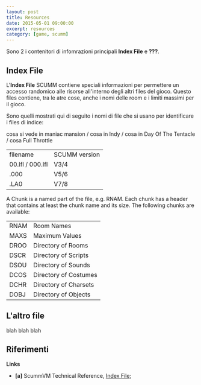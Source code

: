 ```yaml
---
layout: post
title: Resources
date: 2015-05-01 09:00:00
excerpt: resources
category: [game, scumm]
---
```


Sono 2 i contenitori di infomrazioni principali **Index File** e **???**.

## Index File

L'**Index File** SCUMM contiene speciali informazioni per permettere un accesso randomico alle risorse all'interno degli altri files del gioco. Questo files contiene, tra le atre cose, anche i nomi delle room e i limiti massimi per il gioco.

Sono quelli mostrati qui di seguito i nomi di file che si usano per identificare i files di indice:


<p>cosa si vede in maniac mansion  / cosa in Indy / cosa in Day Of The Tentacle / cosa Full Throttle</p>

<table>
<tr>
    <td>filename</td>
    <td>SCUMM version</td>
</tr>
<tr>
    <td>00.lfl / 000.lfl</td>
    <td>V3/4</td>
</tr>
<tr>
    <td>.000</td>
    <td>V5/6</td>
</tr>
<tr>
    <td>.LA0</td>
    <td>V7/8</td>
</tr>
</table>

A Chunk is a named part of the file, e.g. RNAM. Each chunk has a header that contains at least the chunk name and its size. The following chunks are available:

<table>
    <tr>
        <td>RNAM</td>
        <td>Room Names</td>
    </tr>
    <tr>
        <td>MAXS</td>
        <td>Maximum Values</td>
    </tr>
    <tr>
        <td>DROO</td>
        <td>Directory of Rooms</td>
    </tr>
    <tr>
        <td>DSCR</td>
        <td>Directory of Scripts</td>
    </tr>
    <tr>
        <td>DSOU</td>
        <td>Directory of Sounds</td>
    </tr>
    <tr>
        <td>DCOS</td>
        <td>Directory of Costumes</td>
    </tr>
    <tr>
        <td>DCHR</td>
        <td>Directory of Charsets</td>
    </tr>
    <tr>
        <td>DOBJ</td>
        <td>Directory of Objects</td>
    </tr>
</table>



## L'altro file

blah blah blah

## Riferimenti

**Links**

* **[a]** ScummVM Technical Reference, [Index File](http://wiki.scummvm.org/index.php/SCUMM/Technical_Reference/Index_File#Scumm_5);
